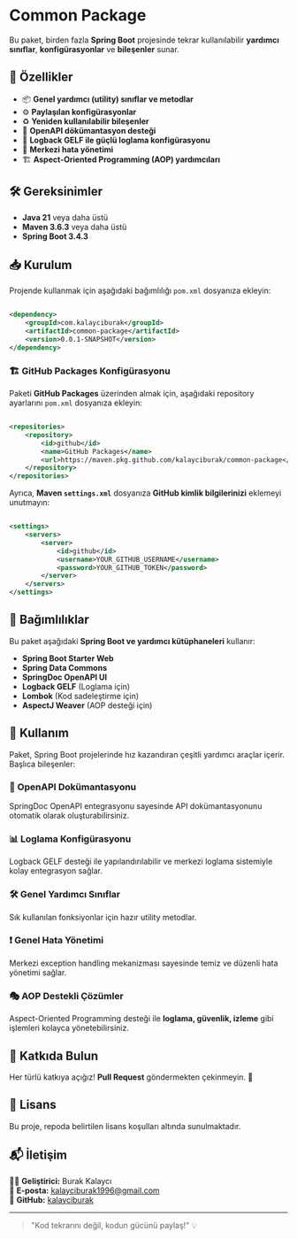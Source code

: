 # Common Package

Bu paket, birden fazla **Spring Boot** projesinde tekrar kullanılabilir **yardımcı sınıflar**, **konfigürasyonlar** ve
**bileşenler** sunar.

## 🚀 Özellikler

- 📦 **Genel yardımcı (utility) sınıflar ve metodlar**
- ⚙️ **Paylaşılan konfigürasyonlar**
- ♻️ **Yeniden kullanılabilir bileşenler**
- 📜 **OpenAPI dökümantasyon desteği**
- 📝 **Logback GELF ile güçlü loglama konfigürasyonu**
- 🎯 **Merkezi hata yönetimi**
- 🏗 **Aspect-Oriented Programming (AOP) yardımcıları**

## 🛠 Gereksinimler

- **Java 21** veya daha üstü
- **Maven 3.6.3** veya daha üstü
- **Spring Boot 3.4.3**

## 📥 Kurulum

Projende kullanmak için aşağıdaki bağımlılığı `pom.xml` dosyanıza ekleyin:

```xml

<dependency>
    <groupId>com.kalayciburak</groupId>
    <artifactId>common-package</artifactId>
    <version>0.0.1-SNAPSHOT</version>
</dependency>
```

### 🏗 GitHub Packages Konfigürasyonu

Paketi **GitHub Packages** üzerinden almak için, aşağıdaki repository ayarlarını `pom.xml` dosyanıza ekleyin:

```xml

<repositories>
    <repository>
        <id>github</id>
        <name>GitHub Packages</name>
        <url>https://maven.pkg.github.com/kalayciburak/common-package</url>
    </repository>
</repositories>
```

Ayrıca, **Maven `settings.xml`** dosyanıza **GitHub kimlik bilgilerinizi** eklemeyi unutmayın:

```xml

<settings>
    <servers>
        <server>
            <id>github</id>
            <username>YOUR_GITHUB_USERNAME</username>
            <password>YOUR_GITHUB_TOKEN</password>
        </server>
    </servers>
</settings>
```

## 📌 Bağımlılıklar

Bu paket aşağıdaki **Spring Boot ve yardımcı kütüphaneleri** kullanır:

- **Spring Boot Starter Web**
- **Spring Data Commons**
- **SpringDoc OpenAPI UI**
- **Logback GELF** (Loglama için)
- **Lombok** (Kod sadeleştirme için)
- **AspectJ Weaver** (AOP desteği için)

## 🚀 Kullanım

Paket, Spring Boot projelerinde hız kazandıran çeşitli yardımcı araçlar içerir. Başlıca bileşenler:

### 📑 OpenAPI Dokümantasyonu

SpringDoc OpenAPI entegrasyonu sayesinde API dokümantasyonunu otomatik olarak oluşturabilirsiniz.

### 📊 Loglama Konfigürasyonu

Logback GELF desteği ile yapılandırılabilir ve merkezi loglama sistemiyle kolay entegrasyon sağlar.

### 🛠 Genel Yardımcı Sınıflar

Sık kullanılan fonksiyonlar için hazır utility metodlar.

### ❗ Genel Hata Yönetimi

Merkezi exception handling mekanizması sayesinde temiz ve düzenli hata yönetimi sağlar.

### 🎭 AOP Destekli Çözümler

Aspect-Oriented Programming desteği ile **loglama, güvenlik, izleme** gibi işlemleri kolayca yönetebilirsiniz.

## 🤝 Katkıda Bulun

Her türlü katkıya açığız! **Pull Request** göndermekten çekinmeyin. 🚀

## 📜 Lisans

Bu proje, repoda belirtilen lisans koşulları altında sunulmaktadır.

## 📬 İletişim

👨‍💻 **Geliştirici:** Burak Kalaycı  
📧 **E-posta:** kalayciburak1996@gmail.com  
🐙 **GitHub:** [kalayciburak](https://github.com/kalayciburak)

---

> "Kod tekrarını değil, kodun gücünü paylaş!" 💡